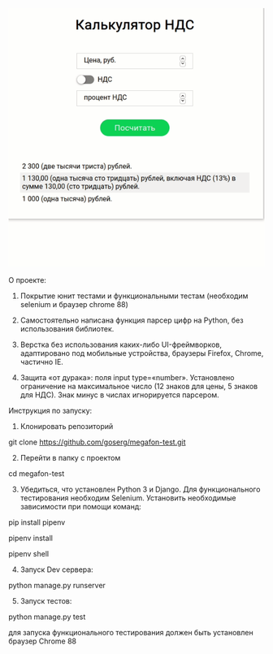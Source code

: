 ﻿![gif](https://raw.githubusercontent.com/goserg/megafon-test/main/screenshots/moneyToWords.gif)   

О проекте:

1. Покрытие юнит тестами и функциональными тестам (необходим selenium и браузер chrome 88)

2. Самостоятельно написана функция парсер цифр на Python, без использования библиотек.

3. Верстка без использования каких-либо UI-фреймворков, адаптировано под мобильные устройства, браузеры Firefox, Chrome, частично IE.

4. Защита «от дурака»: поля input type=«number». Установлено ограничение на максимальное число (12 знаков для цены, 5 знаков для НДС). Знак минус в числах игнорируется парсером.


Инструкция по запуску:

1. Клонировать репозиторий

git clone https://github.com/goserg/megafon-test.git

2. Перейти в папку с проектом

cd megafon-test

3. Убедиться, что установлен Python 3 и Django.
Для функционального тестирования необходим Selenium.
Установить необходимые зависимости при помощи команд:

pip install pipenv

pipenv install

pipenv shell


4. Запуск Dev сервера:

python manage.py runserver


5. Запуск тестов:

python manage.py test

для запуска функционального тестирования должен быть установлен браузер Chrome 88
